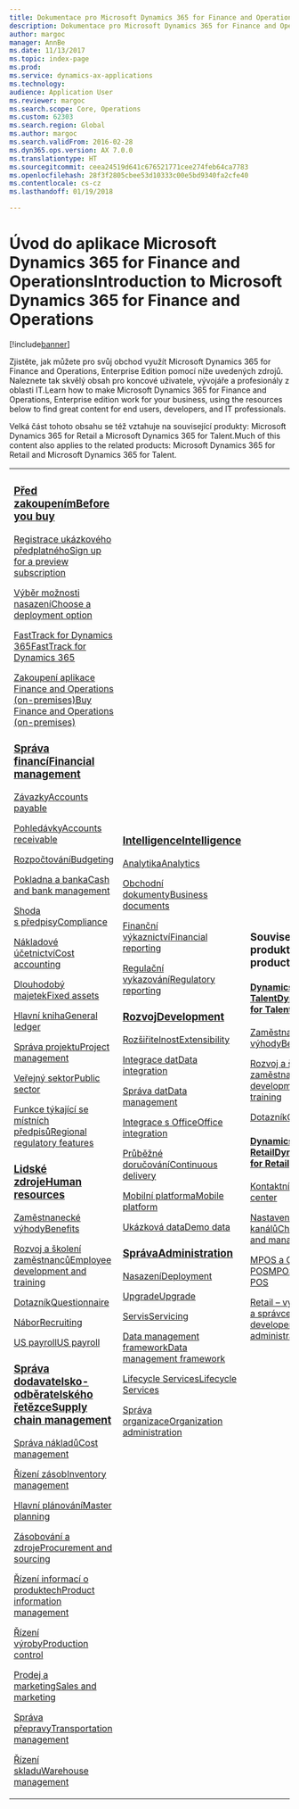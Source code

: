 ```yaml
---
title: Dokumentace pro Microsoft Dynamics 365 for Finance and Operations, Enterprise Edition
description: Dokumentace pro Microsoft Dynamics 365 for Finance and Operations, Enterprise Edition.
author: margoc
manager: AnnBe
ms.date: 11/13/2017
ms.topic: index-page
ms.prod: 
ms.service: dynamics-ax-applications
ms.technology: 
audience: Application User
ms.reviewer: margoc
ms.search.scope: Core, Operations
ms.custom: 62303
ms.search.region: Global
ms.author: margoc
ms.search.validFrom: 2016-02-28
ms.dyn365.ops.version: AX 7.0.0
ms.translationtype: HT
ms.sourcegitcommit: ceea24519d641c676521771cee274feb64ca7783
ms.openlocfilehash: 28f3f2805cbee53d10333c00e5bd9340fa2cfe40
ms.contentlocale: cs-cz
ms.lasthandoff: 01/19/2018

---
```


# <a name="introduction-to-microsoft-dynamics-365-for-finance-and-operations"></a><span data-ttu-id="46d62-103">Úvod do aplikace Microsoft Dynamics 365 for Finance and Operations</span><span class="sxs-lookup"><span data-stu-id="46d62-103">Introduction to Microsoft Dynamics 365 for Finance and Operations</span></span>
[!include[banner](includes/banner.md)]

<span data-ttu-id="46d62-104">Zjistěte, jak můžete pro svůj obchod využít Microsoft Dynamics 365 for Finance and Operations, Enterprise Edition pomocí níže uvedených zdrojů. Naleznete tak skvělý obsah pro koncové uživatele, vývojáře a profesionály z oblasti IT.</span><span class="sxs-lookup"><span data-stu-id="46d62-104">Learn how to make Microsoft Dynamics 365 for Finance and Operations, Enterprise edition work for your business, using the resources below to find great content for end users, developers, and IT professionals.</span></span> 

<span data-ttu-id="46d62-105">Velká část tohoto obsahu se též vztahuje na související produkty: Microsoft Dynamics 365 for Retail a Microsoft Dynamics 365 for Talent.</span><span class="sxs-lookup"><span data-stu-id="46d62-105">Much of this content also applies to the related products: Microsoft Dynamics 365 for Retail and Microsoft Dynamics 365 for Talent.</span></span> 

<table>
<colgroup>
<col width="33%" />
<col width="33%" />
<col width="33%" />
</colgroup>
<tbody>
<tr class="odd">
<td>
<h3><span data-ttu-id="46d62-106"><a href="get-started/before-you-buy.md">Před zakoupením</a></span><span class="sxs-lookup"><span data-stu-id="46d62-106"><a href="get-started/before-you-buy.md">Before you buy</a></span></span></h3>
<p><span data-ttu-id="46d62-107"><a href="../dev-itpro/dev-tools/sign-up-preview-subscription.md">Registrace ukázkového předplatného</a></span><span class="sxs-lookup"><span data-stu-id="46d62-107"><a href="../dev-itpro/dev-tools/sign-up-preview-subscription.md">Sign up for a preview subscription</a></span></span></p>
 <p><span data-ttu-id="46d62-108"><a href="../dev-itpro/deployment/choose-deployment-type.md">Výběr možnosti nasazení</a></span><span class="sxs-lookup"><span data-stu-id="46d62-108"><a href="../dev-itpro/deployment/choose-deployment-type.md">Choose a deployment option</a></span></span></p>
  <p><span data-ttu-id="46d62-109"><a href="get-started/fasttrack-dynamics-365-overview.md">FastTrack for Dynamics 365</a></span><span class="sxs-lookup"><span data-stu-id="46d62-109"><a href="get-started/fasttrack-dynamics-365-overview.md">FastTrack for Dynamics 365</a></span></span></p>
  <p><span data-ttu-id="46d62-110"><a href="get-started/purchase-on-premises.md">Zakoupení aplikace Finance and Operations (on-premises)</a></span><span class="sxs-lookup"><span data-stu-id="46d62-110"><a href="get-started/purchase-on-premises.md">Buy Finance and Operations (on-premises)</a></span></span></p>

<h3><span data-ttu-id="46d62-111"><a href="../financials/index.md">Správa financí</a></span><span class="sxs-lookup"><span data-stu-id="46d62-111"><a href="../financials/index.md">Financial management</a></span></span></h3>
<p><span data-ttu-id="46d62-112"><a href="../financials/accounts-payable/accounts-payable.md">Závazky</a></span><span class="sxs-lookup"><span data-stu-id="46d62-112"><a href="../financials/accounts-payable/accounts-payable.md">Accounts payable</a></span></span></p>
<p><span data-ttu-id="46d62-113"><a href="../financials/accounts-receivable/accounts-receivable.md">Pohledávky</a></span><span class="sxs-lookup"><span data-stu-id="46d62-113"><a href="../financials/accounts-receivable/accounts-receivable.md">Accounts receivable</a></span></span></p>
<p><span data-ttu-id="46d62-114"><a href="../financials/budgeting/budgeting-overview.md">Rozpočtování</a></span><span class="sxs-lookup"><span data-stu-id="46d62-114"><a href="../financials/budgeting/budgeting-overview.md">Budgeting</a></span></span></p>
<p><span data-ttu-id="46d62-115"><a href="../financials/cash-bank-management/cash-bank-management.md">Pokladna a banka</a></span><span class="sxs-lookup"><span data-stu-id="46d62-115"><a href="../financials/cash-bank-management/cash-bank-management.md">Cash and bank management</a></span></span></p>
<p><span data-ttu-id="46d62-116"><a href="../financials/general-ledger/audit-policy-rules.md">Shoda s předpisy</a></span><span class="sxs-lookup"><span data-stu-id="46d62-116"><a href="../financials/general-ledger/audit-policy-rules.md">Compliance</a></span></span></p>
<p><span data-ttu-id="46d62-117"><a href="../financials/cost-accounting/cost-accounting-home-page.md">Nákladové účetnictví</a></span><span class="sxs-lookup"><span data-stu-id="46d62-117"><a href="../financials/cost-accounting/cost-accounting-home-page.md">Cost accounting</a></span></span></p>
<p><span data-ttu-id="46d62-118"><a href="../financials/fixed-assets/fixed-assets.md">Dlouhodobý majetek</a></span><span class="sxs-lookup"><span data-stu-id="46d62-118"><a href="../financials/fixed-assets/fixed-assets.md">Fixed assets</a></span></span></p>
<p><span data-ttu-id="46d62-119"><a href="../financials/general-ledger/general-ledger.md">Hlavní kniha</a></span><span class="sxs-lookup"><span data-stu-id="46d62-119"><a href="../financials/general-ledger/general-ledger.md">General ledger</a></span></span></p>
<p><span data-ttu-id="46d62-120"><a href="../financials/project-management/overview-project-management-accounting.md">Správa projektu</a></span><span class="sxs-lookup"><span data-stu-id="46d62-120"><a href="../financials/project-management/overview-project-management-accounting.md">Project management</a></span></span></p>
<p><span data-ttu-id="46d62-121"><a href="../financials/public-sector/public-sector-functionality.md">Veřejný sektor</a></span><span class="sxs-lookup"><span data-stu-id="46d62-121"><a href="../financials/public-sector/public-sector-functionality.md">Public sector</a></span></span></p>
<p><span data-ttu-id="46d62-122"><a href="../dev-itpro/lcs-solutions/country-region.md">Funkce týkající se místních předpisů</a></span><span class="sxs-lookup"><span data-stu-id="46d62-122"><a href="../dev-itpro/lcs-solutions/country-region.md">Regional regulatory features</a></span></span></p>

<H3><span data-ttu-id="46d62-123"><a href="hr/hr-landing-page.md">Lidské zdroje</a></span><span class="sxs-lookup"><span data-stu-id="46d62-123"><a href="hr/hr-landing-page.md">Human resources</a></span></span></h3>
<p><span data-ttu-id="46d62-124"><a href="../talent/manage-benefit-program.md">Zaměstnanecké výhody</a></span><span class="sxs-lookup"><span data-stu-id="46d62-124"><a href="../talent/manage-benefit-program.md">Benefits</a></span></span></p>
<p><span data-ttu-id="46d62-125"><a href="../talent/performance-management-overview.md">Rozvoj a školení zaměstnanců</a></span><span class="sxs-lookup"><span data-stu-id="46d62-125"><a href="../talent/performance-management-overview.md">Employee development and training</a></span></span></p>
<p><span data-ttu-id="46d62-126"><a href="../talent/questionnaires.md">Dotazník</a></span><span class="sxs-lookup"><span data-stu-id="46d62-126"><a href="../talent/questionnaires.md">Questionnaire</a></span></span></p>
<p><span data-ttu-id="46d62-127"><a href="hr/manage-recruiting-process.md">Nábor</a></span><span class="sxs-lookup"><span data-stu-id="46d62-127"><a href="hr/manage-recruiting-process.md">Recruiting</a></span></span></p>
<p><span data-ttu-id="46d62-128"><a href="hr/localizations/noam-usa-payroll.md">US payroll</a></span><span class="sxs-lookup"><span data-stu-id="46d62-128"><a href="hr/localizations/noam-usa-payroll.md">US payroll</a></span></span></p>

<h3><span data-ttu-id="46d62-129"><a href="../supply-chain/index.md">Správa dodavatelsko-odběratelského řetězce</a></span><span class="sxs-lookup"><span data-stu-id="46d62-129"><a href="../supply-chain/index.md">Supply chain management</a></span></span></h3>
<p><span data-ttu-id="46d62-130"><a href="../supply-chain/cost-management/costing-sheets.md">Správa nákladů</a></span><span class="sxs-lookup"><span data-stu-id="46d62-130"><a href="../supply-chain/cost-management/costing-sheets.md">Cost management</a></span></span></p>
<p><span data-ttu-id="46d62-131"><a href="../supply-chain/inventory/inventory-home-page.md">Řízení zásob</a></span><span class="sxs-lookup"><span data-stu-id="46d62-131"><a href="../supply-chain/inventory/inventory-home-page.md">Inventory management</a></span></span></p>
<p><span data-ttu-id="46d62-132"><a href="../supply-chain/master-planning/master-plans.md">Hlavní plánování</a></span><span class="sxs-lookup"><span data-stu-id="46d62-132"><a href="../supply-chain/master-planning/master-plans.md">Master planning</a></span></span></p>
<p><span data-ttu-id="46d62-133"><a href="../supply-chain/procurement/procurement-sourcing-overview.md">Zásobování a zdroje</a></span><span class="sxs-lookup"><span data-stu-id="46d62-133"><a href="../supply-chain/procurement/procurement-sourcing-overview.md">Procurement and sourcing</a></span></span></p>
<p><span data-ttu-id="46d62-134"><a href="../supply-chain/pim/product-information.md">Řízení informací o produktech</a></span><span class="sxs-lookup"><span data-stu-id="46d62-134"><a href="../supply-chain/pim/product-information.md">Product information management</a></span></span></p>
<p><span data-ttu-id="46d62-135"><a href="../supply-chain/production-control/production-process-overview.md">Řízení výroby</a></span><span class="sxs-lookup"><span data-stu-id="46d62-135"><a href="../supply-chain/production-control/production-process-overview.md">Production control</a></span></span></p>
<p><span data-ttu-id="46d62-136"><a href="../supply-chain/sales-marketing/overview-sales-marketing.md">Prodej a marketing</a></span><span class="sxs-lookup"><span data-stu-id="46d62-136"><a href="../supply-chain/sales-marketing/overview-sales-marketing.md">Sales and marketing</a></span></span></p>
<p><span data-ttu-id="46d62-137"><a href="../supply-chain/transportation/transportation-management-overview.md">Správa přepravy</a></span><span class="sxs-lookup"><span data-stu-id="46d62-137"><a href="../supply-chain/transportation/transportation-management-overview.md">Transportation management</a></span></span></p>
<p><span data-ttu-id="46d62-138"><a href="../supply-chain/warehousing/warehouse-configuration.md">Řízení skladu</a></span><span class="sxs-lookup"><span data-stu-id="46d62-138"><a href="../supply-chain/warehousing/warehouse-configuration.md">Warehouse management</a></span></span></p>

</td>
<td>
<h3><span data-ttu-id="46d62-139"><a href="../dev-itpro/analytics/bi-reporting-home-page.md">Intelligence</a></span><span class="sxs-lookup"><span data-stu-id="46d62-139"><a href="../dev-itpro/analytics/bi-reporting-home-page.md">Intelligence</a></span></span></h3>
<p><span data-ttu-id="46d62-140"><a href="../dev-itpro/analytics/analytics.md">Analytika</a></span><span class="sxs-lookup"><span data-stu-id="46d62-140"><a href="../dev-itpro/analytics/analytics.md">Analytics</a></span></span></p>
 <p><span data-ttu-id="46d62-141"><a href="../dev-itpro/analytics/document-reporting-services.md">Obchodní dokumenty</a></span><span class="sxs-lookup"><span data-stu-id="46d62-141"><a href="../dev-itpro/analytics/document-reporting-services.md">Business documents</a></span></span></p>
<p><span data-ttu-id="46d62-142"><a href="../dev-itpro/analytics/financial-reporting-intro.md">Finanční výkaznictví</a></span><span class="sxs-lookup"><span data-stu-id="46d62-142"><a href="../dev-itpro/analytics/financial-reporting-intro.md">Financial reporting</a></span></span></p>
<p><span data-ttu-id="46d62-143"><a href="../dev-itpro/analytics/general-electronic-reporting.md">Regulační vykazování</a></span><span class="sxs-lookup"><span data-stu-id="46d62-143"><a href="../dev-itpro/analytics/general-electronic-reporting.md">Regulatory reporting</a></span></span></p>



<h3><span data-ttu-id="46d62-144"><a href="../dev-itpro/dev-tools/developer-home-page.md">Rozvoj</span><span class="sxs-lookup"><span data-stu-id="46d62-144"><a href="../dev-itpro/dev-tools/developer-home-page.md">Development</span></span></h3>
<p><span data-ttu-id="46d62-145"><a href="../dev-itpro/extensibility/extensibility-home-page.md">Rozšiřitelnost</a></span><span class="sxs-lookup"><span data-stu-id="46d62-145"><a href="../dev-itpro/extensibility/extensibility-home-page.md">Extensibility</a></span></span></p>

<p><span data-ttu-id="46d62-146"><a href="../dev-itpro/data-entities/integration-overview.md">Integrace dat</a></span><span class="sxs-lookup"><span data-stu-id="46d62-146"><a href="../dev-itpro/data-entities/integration-overview.md">Data integration</a></span></span></p>
<p><span data-ttu-id="46d62-147"><a href="../dev-itpro/data-entities/data-entities.md">Správa dat</a></span><span class="sxs-lookup"><span data-stu-id="46d62-147"><a href="../dev-itpro/data-entities/data-entities.md">Data management</a></span></span></p>

<p><span data-ttu-id="46d62-148"><a href="../dev-itpro/office-integration/office-integration.md">Integrace s Office</a></span><span class="sxs-lookup"><span data-stu-id="46d62-148"><a href="../dev-itpro/office-integration/office-integration.md">Office integration</a></span></span></p>
<p><span data-ttu-id="46d62-149"><a href="../dev-itpro/dev-tools/continuous-delivery-home-page.md">Průběžné doručování</a></span><span class="sxs-lookup"><span data-stu-id="46d62-149"><a href="../dev-itpro/dev-tools/continuous-delivery-home-page.md">Continuous delivery</a></span></span></p>
<p><span data-ttu-id="46d62-150"><a href="../dev-itpro/mobile-apps/platform/mobile-platform-home-page.md">Mobilní platforma</a></span><span class="sxs-lookup"><span data-stu-id="46d62-150"><a href="../dev-itpro/mobile-apps/platform/mobile-platform-home-page.md">Mobile platform</a></span></span></p>
<p><span data-ttu-id="46d62-151"><a href="get-started/demo-data.md">Ukázková data</a></span><span class="sxs-lookup"><span data-stu-id="46d62-151"><a href="get-started/demo-data.md">Demo data</a></span></span></p>

<h3><span data-ttu-id="46d62-152"><a href="../dev-itpro/sysadmin/system-administration-home-page.md">Správa</span><span class="sxs-lookup"><span data-stu-id="46d62-152"><a href="../dev-itpro/sysadmin/system-administration-home-page.md">Administration</span></span></h3>
<p><span data-ttu-id="46d62-153"><a href="../dev-itpro/deployment/choose-deployment-type.md">Nasazení</a></span><span class="sxs-lookup"><span data-stu-id="46d62-153"><a href="../dev-itpro/deployment/choose-deployment-type.md">Deployment</a></span></span></p>
<p><span data-ttu-id="46d62-154"><a href="../dev-itpro/migration-upgrade/upgrade-home-page.md">Upgrade</a></span><span class="sxs-lookup"><span data-stu-id="46d62-154"><a href="../dev-itpro/migration-upgrade/upgrade-home-page.md">Upgrade</a></span></span></p>
<p><span data-ttu-id="46d62-155"><a href="../dev-itpro/dev-tools/continuous-delivery-home-page.md#servicing">Servis</a></span><span class="sxs-lookup"><span data-stu-id="46d62-155"><a href="../dev-itpro/dev-tools/continuous-delivery-home-page.md#servicing">Servicing</a></span></span></p>
<p><span data-ttu-id="46d62-156"><a href="../dev-itpro/data-entities/data-entities.md">Data management framework</a></span><span class="sxs-lookup"><span data-stu-id="46d62-156"><a href="../dev-itpro/data-entities/data-entities.md">Data management framework</a></span></span></p>
<p><span data-ttu-id="46d62-157"><a href="../dev-itpro/lifecycle-services/lcs.md">Lifecycle Services</a></span><span class="sxs-lookup"><span data-stu-id="46d62-157"><a href="../dev-itpro/lifecycle-services/lcs.md">Lifecycle Services</a></span></span></p>
<p><span data-ttu-id="46d62-158"><a href="organization-administration/organization-administration-home-page.md">Správa organizace</a></span><span class="sxs-lookup"><span data-stu-id="46d62-158"><a href="organization-administration/organization-administration-home-page.md">Organization administration</a></span></span></p>
</td>
<td>
<h3><span data-ttu-id="46d62-159">Související produkty</span><span class="sxs-lookup"><span data-stu-id="46d62-159">Related products</span></span></h3>
<h4><span data-ttu-id="46d62-160"><a href="../talent/index.md">Dynamics 365 for Talent</a></span><span class="sxs-lookup"><span data-stu-id="46d62-160"><a href="../talent/index.md">Dynamics 365 for Talent</a></span></span></h4>
<p><span data-ttu-id="46d62-161"><a href="../talent/manage-benefit-program.md">Zaměstnanecké výhody</a></span><span class="sxs-lookup"><span data-stu-id="46d62-161"><a href="../talent/manage-benefit-program.md">Benefits</a></span></span></p>
<p><span data-ttu-id="46d62-162"><a href="../talent/performance-management-overview.md">Rozvoj a školení zaměstnanců</a></span><span class="sxs-lookup"><span data-stu-id="46d62-162"><a href="../talent/performance-management-overview.md">Employee development and training</a></span></span></p>
<p><span data-ttu-id="46d62-163"><a href="../talent/questionnaires.md">Dotazník</a></span><span class="sxs-lookup"><span data-stu-id="46d62-163"><a href="../talent/questionnaires.md">Questionnaire</a></span></span></p>

<h4><span data-ttu-id="46d62-164"><a href="../retail/index.md">Dynamics 365 for Retail</a></span><span class="sxs-lookup"><span data-stu-id="46d62-164"><a href="../retail/index.md">Dynamics 365 for Retail</a></span></span></h4>
<p><span data-ttu-id="46d62-165"><a href="../retail/call-center-functionality.md">Kontaktní středisko</span><span class="sxs-lookup"><span data-stu-id="46d62-165"><a href="../retail/call-center-functionality.md">Call center</span></span></p>
<p><span data-ttu-id="46d62-166"><a href="../retail/define-maintain-retail-channels.md">Nastavení a správa kanálů</span><span class="sxs-lookup"><span data-stu-id="46d62-166"><a href="../retail/define-maintain-retail-channels.md">Channel setup and management</span></span></p>
<p><span data-ttu-id="46d62-167"><a href="../retail/retail-peripherals-overview.md">MPOS a Cloud POS</span><span class="sxs-lookup"><span data-stu-id="46d62-167"><a href="../retail/retail-peripherals-overview.md">MPOS and Cloud POS</span></span></p>
<p><span data-ttu-id="46d62-168"><a href="../retail/dev-itpro/dev-retail-home-page.md">Retail – vývojář a správce</span><span class="sxs-lookup"><span data-stu-id="46d62-168"><a href="../retail/dev-itpro/dev-retail-home-page.md">Retail developer and administration</span></span></p>

</td>
</tr>

</tbody>
</table>

